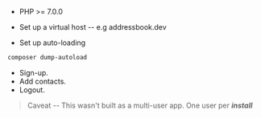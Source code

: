 - PHP >= 7.0.0

- Set up a virtual host -- e.g addressbook.dev

- Set up auto-loading
 
```bash
composer dump-autoload
```

- Sign-up.
- Add contacts.
- Logout.

> Caveat -- This wasn't built as a multi-user app. One user per ___install___
